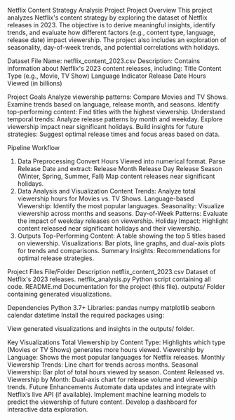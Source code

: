 Netflix Content Strategy Analysis Project
Project Overview
This project analyzes Netflix's content strategy by exploring the dataset of Netflix releases in 2023. The objective is to derive meaningful insights, identify trends, and evaluate how different factors (e.g., content type, language, release date) impact viewership. The project also includes an exploration of seasonality, day-of-week trends, and potential correlations with holidays.

Dataset
File Name: netflix_content_2023.csv
Description: Contains information about Netflix's 2023 content releases, including:
Title
Content Type (e.g., Movie, TV Show)
Language Indicator
Release Date
Hours Viewed (in billions)

Project Goals
Analyze viewership patterns:
Compare Movies and TV Shows.
Examine trends based on language, release month, and seasons.
Identify top-performing content:
Find titles with the highest viewership.
Understand temporal trends:
Analyze release patterns by month and weekday.
Explore viewership impact near significant holidays.
Build insights for future strategies:
Suggest optimal release times and focus areas based on data.

Pipeline Workflow
1. Data Preprocessing
Convert Hours Viewed into numerical format.
Parse Release Date and extract:
Release Month
Release Day
Release Season (Winter, Spring, Summer, Fall)
Map content releases near significant holidays.
2. Data Analysis and Visualization
Content Trends:
Analyze total viewership hours for Movies vs. TV Shows.
Language-based Viewership:
Identify the most popular languages.
Seasonality:
Visualize viewership across months and seasons.
Day-of-Week Patterns:
Evaluate the impact of weekday releases on viewership.
Holiday Impact:
Highlight content released near significant holidays and their viewership.
3. Outputs
Top-Performing Content:
A table showing the top 5 titles based on viewership.
Visualizations:
Bar plots, line graphs, and dual-axis plots for trends and comparisons.
Summary Insights:
Recommendations for optimal release strategies.

Project Files
File/Folder	Description
netflix_content_2023.csv	Dataset of Netflix's 2023 releases.
netflix_analysis.py	Python script containing all code.
README.md	Documentation for the project (this file).
outputs/	Folder containing generated visualizations.

Dependencies
Python 3.7+
Libraries:
pandas
numpy
matplotlib
seaborn
calendar
datetime
Install the required packages using:

View generated visualizations and insights in the outputs/ folder.

Key Visualizations
Total Viewership by Content Type: Highlights which type (Movies or TV Shows) generates more hours viewed.
Viewership by Language: Shows the most popular languages for Netflix releases.
Monthly Viewership Trends: Line chart for trends across months.
Seasonal Viewership: Bar plot of total hours viewed by season.
Content Released vs. Viewership by Month: Dual-axis chart for release volume and viewership trends.
Future Enhancements
Automate data updates and integrate with Netflix’s live API (if available).
Implement machine learning models to predict the viewership of future content.
Develop a dashboard for interactive data exploration.
